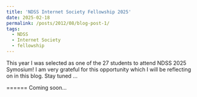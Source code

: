 ```yaml
---
title: 'NDSS Internet Society Fellowship 2025'
date: 2025-02-18
permalink: /posts/2012/08/blog-post-1/
tags:
  - NDSS
  - Internet Society
  - fellowship
---
```


This year I was selected as one of the 27 students to attend NDSS 2025 Symosium! I am very grateful for this opportunity which I will be reflecting on in this blog. Stay tuned ... 

======
Coming soon...